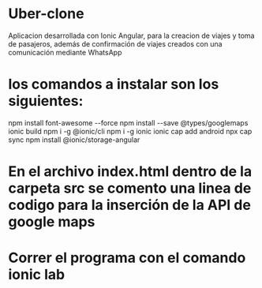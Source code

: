 # Uber-clone
Aplicacion desarrollada con Ionic Angular, para la creacion de viajes y toma de pasajeros, además de confirmación de viajes creados con una comunicación mediante WhatsApp

# los comandos a instalar son los siguientes:
npm install font-awesome  --force
npm install --save @types/googlemaps
ionic build
npm i -g @ionic/cli
npm i -g ionic
ionic cap add android
npx cap sync
npm install @ionic/storage-angular

# En el archivo index.html dentro de la carpeta src se comento una linea de codigo para la inserción de la API de google maps

# Correr el programa con el comando ionic lab
